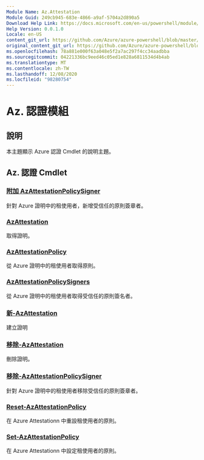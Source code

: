 ```yaml
---
Module Name: Az.Attestation
Module Guid: 249cb945-683e-4866-a9af-5704a2d890a5
Download Help Link: https://docs.microsoft.com/en-us/powershell/module/az.attestation
Help Version: 0.0.1.0
Locale: en-US
content_git_url: https://github.com/Azure/azure-powershell/blob/master/src/Attestation/Attestation/help/Az.Attestation.md
original_content_git_url: https://github.com/Azure/azure-powershell/blob/master/src/Attestation/Attestation/help/Az.Attestation.md
ms.openlocfilehash: 78a881e000f63a048e5f2a7ac297f4cc34aadbba
ms.sourcegitcommit: 04221336bc9eed46c05ed1e828a6811534d4b4ab
ms.translationtype: MT
ms.contentlocale: zh-TW
ms.lasthandoff: 12/08/2020
ms.locfileid: "98280754"
---
```

# Az. 認證模組
## 說明
本主題顯示 Azure 認證 Cmdlet 的說明主題。

## Az. 認證 Cmdlet
### [附加 AzAttestationPolicySigner](Add-AzAttestationPolicySigner.md)
針對 Azure 證明中的租使用者，新增受信任的原則簽章者。

### [AzAttestation](Get-AzAttestation.md)
取得證明。

### [AzAttestationPolicy](Get-AzAttestationPolicy.md)
從 Azure 證明中的租使用者取得原則。

### [AzAttestationPolicySigners](Get-AzAttestationPolicySigners.md)
從 Azure 證明中的租使用者取得受信任的原則簽名者。

### [新-AzAttestation](New-AzAttestation.md)
建立證明

### [移除-AzAttestation](Remove-AzAttestation.md)
刪除證明。

### [移除-AzAttestationPolicySigner](Remove-AzAttestationPolicySigner.md)
針對 Azure 證明中的租使用者移除受信任的原則簽章者。

### [Reset-AzAttestationPolicy](Reset-AzAttestationPolicy.md)
在 Azure Attestationn 中重設租使用者的原則。

### [Set-AzAttestationPolicy](Set-AzAttestationPolicy.md)
在 Azure Attestationn 中設定租使用者的原則。


